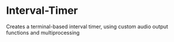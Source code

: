 # Interval-Timer
Creates a terminal-based interval timer, using custom audio output functions and multiprocessing
